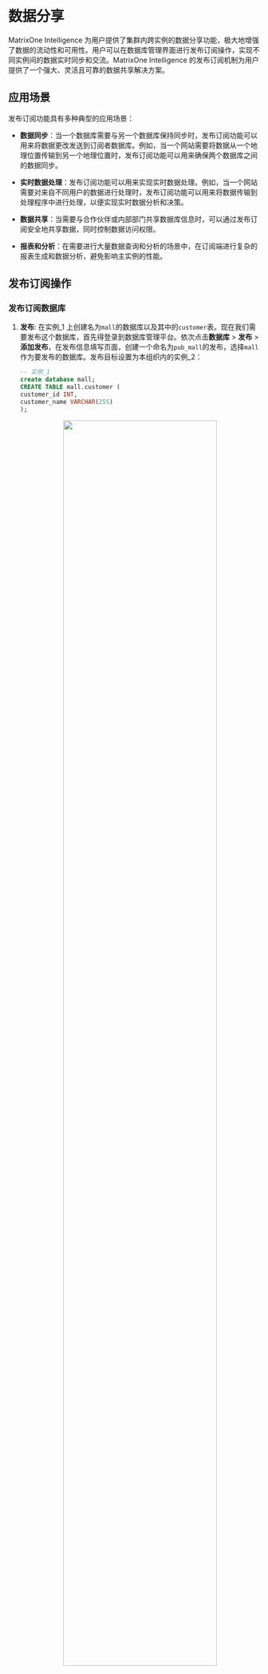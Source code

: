 # 数据分享

MatrixOne Intelligence 为用户提供了集群内跨实例的数据分享功能，极大地增强了数据的流动性和可用性。用户可以在数据库管理界面进行发布订阅操作，实现不同实例间的数据实时同步和交流。MatrixOne Intelligence 的发布订阅机制为用户提供了一个强大、灵活且可靠的数据共享解决方案。

## 应用场景

发布订阅功能具有多种典型的应用场景：

- **数据同步**：当一个数据库需要与另一个数据库保持同步时，发布订阅功能可以用来将数据更改发送到订阅者数据库。例如，当一个网站需要将数据从一个地理位置传输到另一个地理位置时，发布订阅功能可以用来确保两个数据库之间的数据同步。

- **实时数据处理**：发布订阅功能可以用来实现实时数据处理。例如，当一个网站需要对来自不同用户的数据进行处理时，发布订阅功能可以用来将数据传输到处理程序中进行处理，以便实现实时数据分析和决策。

- **数据共享**：当需要与合作伙伴或内部部门共享数据库信息时，可以通过发布订阅安全地共享数据，同时控制数据访问权限。

- **报表和分析**：在需要进行大量数据查询和分析的场景中，在订阅端进行复杂的报表生成和数据分析，避免影响主实例的性能。

## 发布订阅操作

### 发布订阅数据库

1. **发布**: 在实例_1 上创建名为`mall`的数据库以及其中的`customer`表。现在我们需要发布这个数据库，首先得登录到数据库管理平台。依次点击**数据库** > **发布** > **添加发布**，在发布信息填写页面，创建一个命名为`pub_mall`的发布，选择`mall`作为要发布的数据库。发布目标设置为本组织内的实例_2：

    ```sql
    -- 实例_1
    create database mall;
    CREATE TABLE mall.customer (
    customer_id INT,
    customer_name VARCHAR(255)
    );
    ```

    <div align="center">
    <img src=https://community-shared-data-1308875761.cos.ap-beijing.myqcloud.com/artwork/mocdocs/data-sharing/pub-01.png width=80% heigth=80%/>
    </div>

    - **发布名**：发布名，唯一值，长度不大于 64 字符。
    - **发布数据库**：发布对应的数据库名，不支持发布订阅库和系统数据库。
    - **发布权限**：发布库为只读。
    - **发布目标**：发布目标仅限于同一集群内的实例。您至少需要指定一个发布目标，而且可以添加任意数量的目标。通过下拉菜单，可以选择本组织内的实例，或者手动输入其他组织的实例 ID。请注意，不允许将实例设置为发布给它自己。
    - **备注**：对于该发布的备注

    发布创建成功后，您将能够查看发布的详细信息，并可以对其进行编辑或删除。

    <div align="center">
    <img src=https://community-shared-data-1308875761.cos.ap-beijing.myqcloud.com/artwork/mocdocs/data-sharing/pub-04.png width=100% heigth=100%/>
    </div>

2. **订阅**: 实例_2 登录到数据库管理平台，依次点击**数据库** > **订阅** > **+**，输入订阅名 sub_mall(订阅自实例_1 的 pub_mall)

    <div align="center">
    <img src=https://community-shared-data-1308875761.cos.ap-beijing.myqcloud.com/artwork/mocdocs/data-sharing/pub-02.png width=90% heigth=90%/>
    </div>

    订阅成功后，您将能够查看发布的详细信息，并可以对其进行编辑或删除。

    <div align="center">
    <img src=https://community-shared-data-1308875761.cos.ap-beijing.myqcloud.com/artwork/mocdocs/data-sharing/pub-10.png width=90% heigth=90%/>
    </div>

    查看订阅库，可以发现实例_1 数据库 mall 中的所有数据现在皆可被读取：

    <div align="center">
    <img src=https://community-shared-data-1308875761.cos.ap-beijing.myqcloud.com/artwork/mocdocs/data-sharing/pub-09.png width=90% heigth=90%/>
    </div>

### 修改发布内容

1. **修改发布**: 实例_1 创建数据库 mall2 和表 mall2.customer2，修改发布内容：

    ```sql
    -- 实例_1
    create database mall2;
    CREATE TABLE mall2.customer2 (
    customer_id INT,
    customer_name VARCHAR(255)
    );
    ```

    <div align="center">
    <img src=https://community-shared-data-1308875761.cos.ap-beijing.myqcloud.com/artwork/mocdocs/data-sharing/pub-05.png width=60% heigth=60%/>
    </div>

2. **查看订阅**: 实例_2 查看订阅，能看到发布数据库修改后的内容：

    <div align="center">
    <img src=https://community-shared-data-1308875761.cos.ap-beijing.myqcloud.com/artwork/mocdocs/data-sharing/pub-06.png width=100% heigth=100%/>
    </div>

### 删除发布对象

发布者可删除已发布的发布对象，订阅者随即无法连接相关的订阅对象，但是可以删除该订阅。

<div align="center">
<img src=https://community-shared-data-1308875761.cos.ap-beijing.myqcloud.com/artwork/mocdocs/data-sharing/pub-07.png width=90% heigth=90%/>
</div>

### 自动订阅同名发布

发布者删除发布，再创建同名发布，之前的订阅者无需额外操作，即可连接至最新订阅对象。

<div align="center">
<img src=https://community-shared-data-1308875761.cos.ap-beijing.myqcloud.com/artwork/mocdocs/data-sharing/pub-08.png width=90% heigth=90%/>
</div>

!!! note
    如果需要使用 SQL 语句进行发布订阅，请参考章节[CREATE PUBLICATION](../Reference/SQL-Reference/Data-Definition-Language/create-publication.md)和 [CREATE...FROM...PUBLICATION...](../Reference/SQL-Reference/Data-Definition-Language/create-subscription.md)。

## 限制

- 只有 ACCOUNTADMIN 或 MOADMIN 角色可以创建发布与订阅。
- 订阅端由 ACCOUNTADMIN 或 MOADMIN 角色操作访问订阅数据权限。
- 目前只支持数据库级别的发布订阅
- 一次只能发布一个数据库。
- 目前只开放了订阅库读权限。
- 删除租户前需要删除其所有发布。
- 发布端不能删除已经发布的数据库。
- 若发布端删除了发布，但订阅库中的对应对象仍存在，此时订阅端无法访问订阅对象，但可删除对应订阅。
- 发布名和订阅名需要由数字 0-9，英文字母大小写、_、$组成，长度不能超过 64 个字符。
